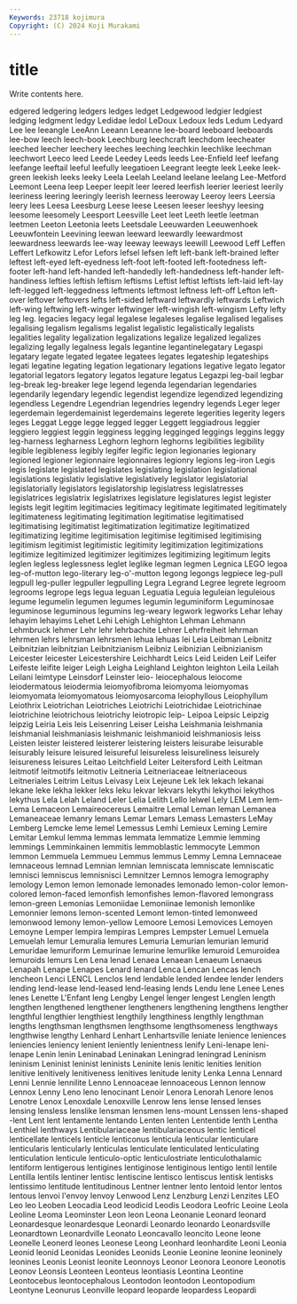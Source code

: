 ```yaml
---
Keywords: 23718 kojimura
Copyright: (C) 2024 Koji Murakami
---
```


# title

Write contents here.



edgered ledgering ledgers ledges ledget
Ledgewood ledgier ledgiest ledging ledgment ledgy Ledidae ledol LeDoux Ledoux
leds Ledum Ledyard Lee lee leeangle LeeAnn Leeann Leeanne lee-board
leeboard leeboards lee-bow leech leech-book Leechburg leechcraft leechdom leecheater leeched
leecher leechery leeches leeching leechkin leechlike leechman leechwort Leeco leed
Leede Leedey Leeds leeds Lee-Enfield leef leefang leefange leeftail leeful
leefully leegatioen Leegrant leegte leek Leeke leek-green leekish leeks leeky
Leela Leelah Leeland leelane leelang Lee-Metford Leemont Leena leep Leeper
leepit leer leered leerfish leerier leeriest leerily leeriness leering leeringly
leerish leerness leeroway Leeroy leers Leersia leery lees Leesa Leesburg
Leese leese Leesen leeser leeshyy leesing leesome leesomely Leesport Leesville
Leet leet Leeth leetle leetman leetmen Leeton Leetonia leets Leetsdale
Leeuwarden Leeuwenhoek Leeuwfontein Leevining leewan leeward leewardly leewardmost leewardness leewards
lee-way leeway leeways leewill Leewood Leff Leffen Leffert Lefkowitz Lefor
Lefors lefsel lefsen left left-bank left-brained lefter leftest left-eyed left-eyedness
left-foot left-footed left-footedness left-footer left-hand left-handed left-handedly left-handedness left-hander left-handiness
lefties leftish leftism leftisms Leftist leftist leftists left-laid left-lay left-legged
left-leggedness leftments leftmost leftness left-off Lefton left-over leftover leftovers lefts
left-sided leftward leftwardly leftwards Leftwich left-wing leftwing left-winger leftwinger left-wingish
left-wingism Lefty lefty leg leg. legacies legacy legal legalese legaleses
legalise legalised legalises legalising legalism legalisms legalist legalistic legalistically legalists
legalities legality legalization legalizations legalize legalized legalizes legalizing legally legalness
legals legantine legantinelegatary Legaspi legatary legate legated legatee legatees legates
legateship legateships legati legatine legating legation legationary legations legative legato
legator legatorial legators legatory legatos legature legatus Legazpi leg-bail legbar
leg-break leg-breaker lege legend legenda legendarian legendaries legendarily legendary legendic
legendist legendize legendized legendizing legendless Legendre Legendrian legendries legendry legends
Leger leger legerdemain legerdemainist legerdemains legerete legerities legerity legers leges
Leggat Legge legge legged legger Leggett leggiadrous leggier leggiero leggiest
leggin legginess legging legginged leggings leggins leggy leg-harness legharness Leghorn
leghorn leghorns legibilities legibility legible legibleness legibly legifer legific legion
legionaries legionary legioned legioner legionnaire legionnaires legionry legions leg-iron Legis
legis legislate legislated legislates legislating legislation legislational legislations legislativ legislative
legislatively legislator legislatorial legislatorially legislators legislatorship legislatress legislatresses legislatrices legislatrix
legislatrixes legislature legislatures legist legister legists legit legitim legitimacies legitimacy
legitimate legitimated legitimately legitimateness legitimating legitimation legitimatise legitimatised legitimatising legitimatist
legitimatization legitimatize legitimatized legitimatizing legitime legitimisation legitimise legitimised legitimising legitimism
legitimist legitimistic legitimity legitimization legitimizations legitimize legitimized legitimizer legitimizes legitimizing
legitimum legits leglen legless leglessness leglet leglike legman legmen Legnica
LEGO legoa leg-of-mutton lego-literary leg-o'-mutton legong legongs legpiece leg-pull legpull
leg-puller legpuller legpulling Legra Legrand Legree legrete legroom legrooms legrope
legs legua leguan Leguatia Leguia leguleian leguleious legume legumelin legumen
legumes legumin leguminiform Leguminosae leguminose leguminous legumins leg-weary legwork legworks
Lehar lehay lehayim lehayims Lehet Lehi Lehigh Lehighton Lehman Lehmann
Lehmbruck lehmer Lehr lehr lehrbachite Lehrer Lehrfreiheit lehrman lehrmen lehrs
lehrsman lehrsmen lehua lehuas lei Leia Leibman Leibnitz Leibnitzian leibnitzian
Leibnitzianism Leibniz Leibnizian Leibnizianism Leicester leicester Leicestershire Leichhardt Leics Leid
Leiden Leif Leifer Leifeste leifite leiger Leigh Leigha Leighland Leighton
leighton Leila Leilah Leilani leimtype Leinsdorf Leinster leio- leiocephalous leiocome
leiodermatous leiodermia leiomyofibroma leiomyoma leiomyomas leiomyomata leiomyomatous leiomyosarcoma leiophyllous Leiophyllum
Leiothrix Leiotrichan Leiotriches Leiotrichi Leiotrichidae Leiotrichinae leiotrichine leiotrichous leiotrichy leiotropic
leip- Leipoa Leipsic Leipzig leipzig Leiria Leis leis Leisenring Leiser
Leisha Leishmania leishmania leishmanial leishmaniasis leishmanic leishmanioid leishmaniosis leiss Leisten
leister leistered leisterer leistering leisters leisurabe leisurable leisurably leisure leisured
leisureful leisureless leisureliness leisurely leisureness leisures Leitao Leitchfield Leiter Leitersford
Leith Leitman leitmotif leitmotifs leitmotiv Leitneria Leitneriaceae leitneriaceous Leitneriales Leitrim
Leitus Leivasy Leix Lejeune Lek lek lekach lekanai lekane leke
lekha lekker leks leku lekvar lekvars lekythi lekythoi lekythos lekythus
Lela Lelah Leland Leler Lelia Lelith Lello lelwel Lely LEM
Lem lem- Lema Lemaceon Lemaireocereus Lemaitre Lemal Leman leman Lemanea
Lemaneaceae lemanry lemans Lemar Lemars Lemass Lemasters LeMay Lemberg Lemcke
leme lemel Lemessus Lemhi Lemieux Leming Lemire Lemitar Lemkul lemma
lemmas lemmata lemmatize Lemmie lemming lemmings Lemminkainen lemmitis lemmoblastic lemmocyte
Lemmon lemmon Lemmuela Lemmueu Lemmus lemmus Lemmy Lemna Lemnaceae lemnaceous
lemnad Lemnian lemnian lemniscata lemniscate lemniscatic lemnisci lemniscus lemnisnisci Lemnitzer
Lemnos lemogra lemography lemology Lemon lemon lemonade lemonades lemonado lemon-color
lemon-colored lemon-faced lemonfish lemonfishes lemon-flavored lemongrass lemon-green Lemonias Lemoniidae Lemoniinae
lemonish lemonlike Lemonnier lemons lemon-scented Lemont lemon-tinted lemonweed lemonwood lemony
lemon-yellow Lemoore Lemosi Lemovices Lemoyen Lemoyne Lemper lempira lempiras Lempres
Lempster Lemuel Lemuela Lemuelah lemur Lemuralia lemures Lemuria Lemurian lemurian
lemurid Lemuridae lemuriform Lemurinae lemurine lemurlike lemuroid Lemuroidea lemuroids lemurs
Len Lena lenad Lenaea Lenaean Lenaeum Lenaeus Lenapah Lenape Lenapes
Lenard lenard Lenca Lencan Lencas lench lencheon Lenci LENCL Lenclos
lend lendable lended lendee lender lenders lending lend-lease lend-leased lend-leasing
lends Lendu lene Lenee Lenes lenes Lenette L'Enfant leng Lengby
Lengel lenger lengest Lenglen length lengthen lengthened lengthener lengtheners lengthening
lengthens lengther lengthful lengthier lengthiest lengthily lengthiness lengthly lengthman lengths
lengthsman lengthsmen lengthsome lengthsomeness lengthways lengthwise lengthy Lenhard Lenhart Lenhartsville
leniate lenience leniences leniencies leniency lenient leniently lenientness lenify Leni-lenape
leni-lenape Lenin lenin Leninabad Leninakan Leningrad leningrad Leninism leninism Leninist
leninist leninists Leninite lenis lenitic lenities lenition lenitive lenitively lenitiveness
lenitives lenitude lenity Lenka Lenna Lennard Lenni Lennie lennilite Lenno
Lennoaceae lennoaceous Lennon lennow Lennox Lenny Leno leno lenocinant Lenoir
Lenora Lenorah Lenore lenos Lenotre Lenox Lenoxdale Lenoxville Lenrow lens
lense lensed lenses lensing lensless lenslike lensman lensmen lens-mount Lenssen
lens-shaped -lent Lent lent lentamente lentando Lenten lenten Lententide lenth
Lentha Lenthiel lenthways Lentibulariaceae lentibulariaceous lentic lenticel lenticellate lenticels lenticle
lenticonus lenticula lenticular lenticulare lenticularis lenticularly lenticulas lenticulate lenticulated lenticulating
lenticulation lenticule lenticulo-optic lenticulostriate lenticulothalamic lentiform lentigerous lentigines lentiginose lentiginous
lentigo lentil lentile Lentilla lentils lentiner lentisc lentiscine lentisco lentiscus
lentisk lentisks lentissimo lentitude lentitudinous Lentner lentner lento lentoid lentor
lentos lentous lenvoi l'envoy lenvoy Lenwood Lenz Lenzburg Lenzi Lenzites
LEO Leo leo Leoben Leocadia Leod leodicid Leodis Leodora Leofric
Leoine Leola Leoline Leoma Leominster Leon leon Leona Leonanie Leonard
leonard Leonardesque leonardesque Leonardi Leonardo leonardo Leonardsville Leonardtown Leonardville Leonato
Leoncavallo leoncito Leone leone Leonelle Leonerd leones Leonese Leong Leonhard
leonhardite Leoni Leonia Leonid leonid Leonidas Leonides Leonids Leonie Leonine
leonine leoninely leonines Leonis Leonist leonite Leonnoys Leonor Leonora Leonore
Leonotis Leonov Leonsis Leonteen Leonteus leontiasis Leontina Leontine Leontocebus leontocephalous
Leontodon leontodon Leontopodium Leontyne Leonurus Leonville leopard leoparde leopardess Leopardi
